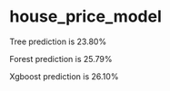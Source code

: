 # house_price_model
Tree prediction is 23.80%

Forest prediction is 25.79%

Xgboost prediction is 26.10%
